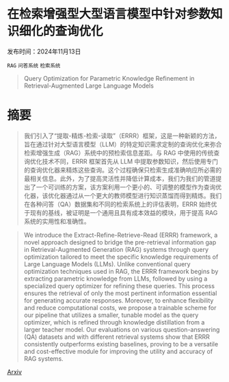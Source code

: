# 在检索增强型大型语言模型中针对参数知识细化的查询优化

发布时间：2024年11月13日

`RAG` `问答系统` `检索系统`

> Query Optimization for Parametric Knowledge Refinement in Retrieval-Augmented Large Language Models

# 摘要

> 我们引入了“提取-精炼-检索-读取”（ERRR）框架，这是一种新颖的方法，旨在通过针对大型语言模型（LLM）的特定知识需求定制的查询优化来弥合检索增强生成（RAG）系统中的预检索信息差距。与 RAG 中使用的传统查询优化技术不同，ERRR 框架首先从 LLM 中提取参数知识，然后使用专门的查询优化器来精炼这些查询。这个过程确保只检索生成准确响应所必需的最相关信息。此外，为了提高灵活性并降低计算成本，我们为我们的管道提出了一个可训练的方案，该方案利用一个更小的、可调整的模型作为查询优化器，该优化器通过从一个更大的教师模型进行知识蒸馏而得到精炼。我们在各种问答（QA）数据集和不同的检索系统上的评估表明，ERRR 始终优于现有的基线，被证明是一个通用且具有成本效益的模块，用于提高 RAG 系统的实用性和准确性。

> We introduce the Extract-Refine-Retrieve-Read (ERRR) framework, a novel approach designed to bridge the pre-retrieval information gap in Retrieval-Augmented Generation (RAG) systems through query optimization tailored to meet the specific knowledge requirements of Large Language Models (LLMs). Unlike conventional query optimization techniques used in RAG, the ERRR framework begins by extracting parametric knowledge from LLMs, followed by using a specialized query optimizer for refining these queries. This process ensures the retrieval of only the most pertinent information essential for generating accurate responses. Moreover, to enhance flexibility and reduce computational costs, we propose a trainable scheme for our pipeline that utilizes a smaller, tunable model as the query optimizer, which is refined through knowledge distillation from a larger teacher model. Our evaluations on various question-answering (QA) datasets and with different retrieval systems show that ERRR consistently outperforms existing baselines, proving to be a versatile and cost-effective module for improving the utility and accuracy of RAG systems.

[Arxiv](https://arxiv.org/abs/2411.07820)